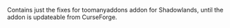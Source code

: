 Contains just the fixes for toomanyaddons addon for Shadowlands, until the addon is updateable from CurseForge.
